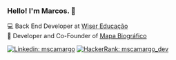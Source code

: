 ### Hello! I'm Marcos. 🤙

💻 Back End Developer at [Wiser Educação](https://wisereducacao.com/) <br>
🚀 Developer and Co-Founder of [Mapa Biográfico](https://mapabiografico.com.br/)

[![Linkedin: mscamargo](https://img.shields.io/badge/-Linkedin-0077B5?style=flat-square&logo=Linkedin&logoColor=white&link=https://www.linkedin.com/in/mscamargo/)](https://www.linkedin.com/in/mscamargo/)
[![HackerRank: mscamargo_dev](https://img.shields.io/badge/-HackerRank-2EC866?style=flat-square&logo=HackerRank&logoColor=white&link=https://www.hackerrank.com/mscamargo)](https://www.hackerrank.com/mscamargo)
